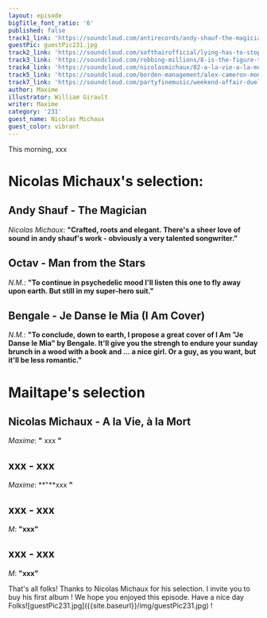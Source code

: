 ```yaml
---
layout: episode
bigTitle_font_ratio: '6'
published: false
track1_link: 'https://soundcloud.com/antirecords/andy-shauf-the-magician'
guestPic: guestPic231.jpg
track2_link: 'https://soundcloud.com/softhairofficial/lying-has-to-stop-single'
track3_link: 'https://soundcloud.com/robbing-millions/8-is-the-figure-that-i-like-the-most'
track4_link: 'https://soundcloud.com/nicolasmichaux/02-a-la-vie-a-la-mort'
track5_link: 'https://soundcloud.com/borden-management/alex-cameron-mongrel'
track7_link: 'https://soundcloud.com/partyfinemusic/weekend-affair-duel-part-2'
author: Maxime
illustrator: William Girault
writer: Maxime
category: '231'
guest_name: Nicolas Michaux
guest_color: vibrant
---
```

<p id="introduction">This morning, xxx  </p>
 
# Nicolas Michaux's selection:

## Andy Shauf - The Magician
_Nicolas Michaux_: **"**Crafted, roots and elegant. There's a sheer love of sound in andy shauf's work - obviously a very talented songwriter.**"** 

## Octav - Man from the Stars
_N.M._: **"**To continue in psychedelic mood I'll listen this one to fly away upon earth. But still in my super-hero suit.**"**

## Bengale - Je Danse le Mia (I Am Cover)
_N.M._: **"**To conclude, down to earth, I propose a great cover of I Am "Je Danse le Mia" by Bengale. It'll give you the strengh to endure your sunday brunch in a wood with a book and ... a nice girl. Or a guy, as you want, but it'll be less romantic.**"**

# Mailtape's selection

## Nicolas Michaux - A la Vie, à la Mort
_Maxime_: **"** xxx **"**

## xxx - xxx
_Maxime_: **"**xxx **"**

## xxx - xxx
_M_: **"**xxx**"**

## xxx - xxx
_M_: **"**xxx**"**

<p id="outroduction">That's all folks! Thanks to Nicolas Michaux for his selection. I invite you to buy his first album ! We hope you enjoyed this episode. Have a nice day Folks![guestPic231.jpg]({{site.baseurl}}/img/guestPic231.jpg)
!</p>